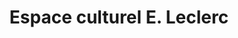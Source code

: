 ---
title: "Espace culturel E. Leclerc"
url: /bain-de-bretagne/espace-culturel-e-leclerc/
shop: livres
---